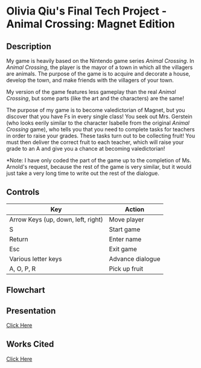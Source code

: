 # **Olivia Qiu's Final Tech Project** - Animal Crossing: Magnet Edition

## Description
  My game is heavily based on the Nintendo game series *Animal Crossing*. In *Animal Crossing*, the player is the mayor of a town in which all the villagers are animals. The purpose of the game is to acquire and decorate a house, develop the town, and make friends with the villagers of your town.

  My version of the game features less gameplay than the real *Animal Crossing*, but some parts (like the art and the characters) are the same! 

  The purpose of my game is to become valedictorian of Magnet, but you discover that you have Fs in every single class! You seek out Mrs. Gerstein (who looks eerily similar to the character Isabelle from the original *Animal Crossing* game), who tells you that you need to complete tasks for teachers in order to raise your grades. These tasks turn out to be collecting fruit! You must then deliver the correct fruit to each teacher, which will raise your grade to an A and give you a chance at becoming valedictorian!

*Note: I have only coded the part of the game up to the completion of Ms. Arnold's request, because the rest of the game is very similar, but it would just take a very long time to write out the rest of the dialogue.

## Controls

Key   | Action
------|---------------------------------------------
Arrow Keys (up, down, left, right) | Move player
S     | Start game
Return| Enter name
Esc   | Exit game
Various letter keys| Advance dialogue
A, O, P, R     | Pick up fruit

## Flowchart

## Presentation

[Click Here](https://docs.google.com/presentation/d/1b6OgdpHbgPjyEcvxBnr-5OQckt29qgY_Flpmywt9k6M/edit?usp=sharing)

## Works Cited

[Click Here](https://docs.google.com/document/d/1akULH9t3LDt5XXPC6IwxrbInNS-UNmZ1WxyhhIlcpWY/edit?usp=sharing)

